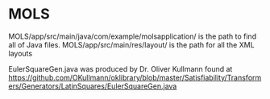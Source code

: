 # MOLS
MOLS/app/src/main/java/com/example/molsapplication/ is the path to find all of Java files.
MOLS/app/src/main/res/layout/ is the path for all the XML layouts

EulerSquareGen.java was produced by Dr. Oliver Kullmann
found at https://github.com/OKullmann/oklibrary/blob/master/Satisfiability/Transformers/Generators/LatinSquares/EulerSquareGen.java 

